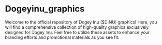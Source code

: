 # Dogeyinu_graphics

Welcome to the official repository of Dogey Inu ($DINU) graphics! Here, you will find a comprehensive collection of high-quality graphics exclusively designed for Dogey Inu. Feel free to utilize these assets to enhance your branding efforts and promotional materials as you see fit.
